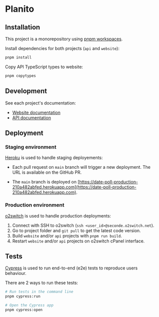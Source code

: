 # Planito

## Installation

This project is a monorepository using [pnpm workspaces](https://pnpm.io/workspaces).

Install dependencies for both projects (`api` and `website`):

```sh
pnpm install
```

Copy API TypeScript types to website:

```sh
pnpm copytypes
```

## Development

See each project's documentation:

- [Website documentation](https://github.com/slash-tmp/date-poll/blob/main/website/README.md)
- [API documentation](https://github.com/slash-tmp/date-poll/blob/main/api/README.md)

## Deployment

### Staging environment

[Heroku](https://www.heroku.com) is used to handle staging deployements:

- Each pull request on `main` branch will trigger a new deployment. The URL is available on the GitHub PR.

- The `main` branch is deployed on [https://date-poll-production-210a482abfed.herokuapp.com](https://date-poll-production-210a482abfed.herokuapp.com).

### Production environment

[o2switch](https://www.o2switch.fr/) is used to handle production deployments:

1. Connect with SSH to o2switch (`ssh <user_id>@seconde.o2switch.net`).
2. Go to project folder and `git pull` to get the latest code version.
3. Build `website` and/or `api` projects with `pnpm run build`.
4. Restart `website` and/or `api` projects on o2switch cPanel interface.

## Tests

[Cypress](https://www.cypress.io/) is used to run end-to-end (e2e) tests to reproduce users behaviour.

There are 2 ways to run these tests:

```sh
# Run tests in the command line
pnpm cypress:run

# Open the Cypress app
pnpm cypress:open
```
